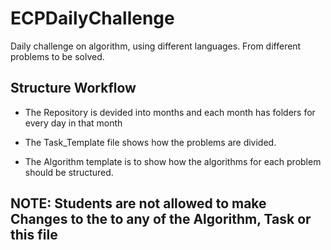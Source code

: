 # ECPDailyChallenge

Daily challenge on algorithm, using different languages. From different problems to be solved.

## Structure Workflow

- The Repository is devided into months and each month has folders for every day in that month

- The Task_Template file shows how the problems are divided.

- The Algorithm template is to show how the algorithms for each problem should be structured.

## NOTE: Students are not allowed to make Changes to the to any of the Algorithm, Task or this file
